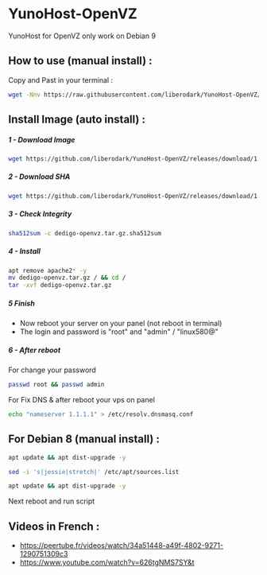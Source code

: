 # YunoHost-OpenVZ
YunoHost for OpenVZ only work on Debian 9

## How to use (manual install) :

Copy and Past in your terminal :

```bash
wget -Nnv https://raw.githubusercontent.com/liberodark/YunoHost-OpenVZ/master/install.sh && chmod +x install.sh; ./install.sh
```

## Install Image (auto install) :

#####  1 - Download Image
```bash
wget https://github.com/liberodark/YunoHost-OpenVZ/releases/download/1.0/dedigo-openvz.tar.gz
```
##### 2 - Download SHA
```bash
wget https://github.com/liberodark/YunoHost-OpenVZ/releases/download/1.0/dedigo-openvz.tar.gz.sha512sum
```

##### 3 - Check Integrity
```bash
sha512sum -c dedigo-openvz.tar.gz.sha512sum
```
##### 4 - Install

```bash
apt remove apache2* -y
mv dedigo-openvz.tar.gz / && cd /
tar -xvf dedigo-openvz.tar.gz
```

##### 5 Finish
- Now reboot your server on your panel (not reboot in terminal)
- The login and password is "root" and "admin" / "linux580@"

##### 6 - After reboot 

For change your password
```bash
passwd root && passwd admin
```
For Fix DNS & after reboot your vps on panel
```bash
echo "nameserver 1.1.1.1" > /etc/resolv.dnsmasq.conf
```

## For Debian 8 (manual install) :

```bash
apt update && apt dist-upgrade -y
```

```bash
sed -i 's|jessie|stretch|' /etc/apt/sources.list
```

```bash
apt update && apt dist-upgrade -y
```

Next reboot and run script

## Videos in French :

- https://peertube.fr/videos/watch/34a51448-a49f-4802-9271-1290751309c3
- https://www.youtube.com/watch?v=626tgNMS7SY&t
